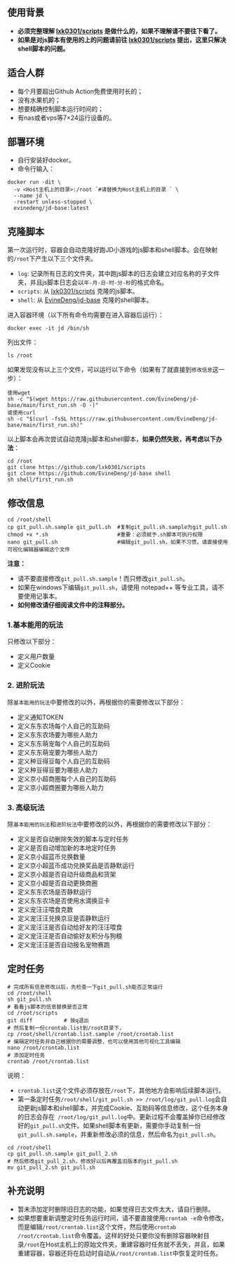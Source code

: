 ## 使用背景
- **必须完整理解 [lxk0301/scripts](https://github.com/lxk0301/scripts) 是做什么的，如果不理解请不要往下看了。**
- **如果是对js脚本有使用的上的问题请前往 [lxk0301/scripts](https://github.com/lxk0301/scripts) 提出，这里只解决shell脚本的问题。**
## 适合人群
- 每个月要超出Github Action免费使用时长的；
- 没有水果机的；
- 想要精确控制脚本运行时间的；
- 有nas或者vps等7×24运行设备的。
## 部署环境
- 自行安装好docker。
- 命令行输入：
```
docker run -dit \
  -v <Host主机上的目录>:/root `#请替换为Host主机上的目录 ` \
  --name jd \
  -restart unless-stopped \
  evinedeng/jd-base:latest
```
## 克隆脚本
第一次运行时，容器会自动克隆好跑JD小游戏的js脚本和shell脚本。会在映射的`/root`下产生以下三个文件夹。
- `log`: 记录所有日志的文件夹，其中跑js脚本的日志会建立对应名称的子文件夹，并且js脚本日志会以`年-月-日-时-分-秒`的格式命名。
- `scripts`: 从 [lxk0301/scripts](https://github.com/lxk0301/scripts) 克隆的js脚本。
- `shell`: 从 [EvineDeng/jd-base](https://github.com/EvineDeng/jd-base) 克隆的shell脚本。

进入容器环境（以下所有命令均需要在进入容器后运行）：
```
docker exec -it jd /bin/sh
```
列出文件：
```
ls /root
```
如果发现没有以上三个文件，可以运行以下命令（如果有了就直接到`修改信息`这一步）：
```
使用wget
sh -c "$(wget https://raw.githubusercontent.com/EvineDeng/jd-base/main/first_run.sh -O -)"
或使用curl
sh -c "$(curl -fsSL https://raw.githubusercontent.com/EvineDeng/jd-base/main/first_run.sh)"
```
以上脚本会再次尝试自动克隆js脚本和shell脚本，**如果仍然失败，再考虑以下办法**：
```
cd /root
git clone https://github.com/lxk0301/scripts
git clone https://github.com/EvineDeng/jd-base shell
sh shell/first_run.sh
```
## 修改信息
```
cd /root/shell
cp git_pull.sh.sample git_pull.sh  #复制git_pull.sh.sample为git_pull.sh
chmod +x *.sh                      #重要：必须赋予.sh脚本可执行权限
nano git_pull.sh                   #编辑git_pull.sh，如果不习惯，请直接使用可视化编辑器编辑这个文件
```
**注意：**
- 请不要直接修改`git_pull.sh.sample`！而只修改`git_pull.sh`。
- 如果在windows下编辑`git_pull.sh`，请使用 notepad++ 等专业工具，请不要使用记事本。
- **如何修改请仔细阅读文件中的注释部分。**
### 1.基本能用的玩法
只修改以下部分：
- 定义用户数量
- 定义Cookie
### 2. 进阶玩法
除`基本能用的玩法`中要修改的以外，再根据你的需要修改以下部分：
- 定义通知TOKEN
- 定义东东农场每个人自己的互助码
- 定义东东农场要为哪些人助力
- 定义东东萌宠每个人自己的互助码
- 定义东东萌宠要为哪些人助力
- 定义种豆得豆每个人自己的互助码
- 定义种豆得豆要为哪些人助力
- 定义京小超商圈每个人自己的互助码
- 定义京小超商圈要为哪些人助力
### 3. 高级玩法
除`基本能用的玩法`和`进阶玩法`中要修改的以外，再根据你的需要修改以下部分：
- 定义是否自动删除失效的脚本与定时任务
- 定义是否自动增加新的本地定时任务
- 定义京小超蓝币兑换数量
- 定义京小超蓝币成功兑换奖品是否静默运行
- 定义京小超是否自动升级商品和货架
- 定义京小超是否自动更换商圈
- 定义东东农场是否静默运行
- 定义东东农场是否使用水滴换豆卡
- 定义宠汪汪喂食克数
- 定义宠汪汪兑换京豆是否静默运行
- 定义宠汪汪是否自动给好友的汪汪喂食
- 定义宠汪汪是否自动偷好友积分与狗粮
- 定义宠汪汪是否自动报名宠物赛跑
## 定时任务
```
# 完成所有信息修改以后，先检查一下git_pull.sh能否正常运行
cd /root/shell
sh git_pull.sh
# 看看js脚本的信息替换是否正常
cd /root/scripts
git diff          # 按q退出
# 然后复制一份crontab.list到/root目录下，
cp /root/shell/crontab.list.sample /root/crontab.list
# 编辑定时任务并自己根据你的需要调整，也可以使用其他可视化工具编辑
nano /root/crontab.list 
# 添加定时任务
crontab /root/crontab.list
```
说明：
- `crontab.list`这个文件必须存放在`/root`下，其他地方会影响后续脚本运行。
- 第一条定时任务`/root/shell/git_pull.sh >> /root/log/git_pull.log`会自动更新js脚本和shell脚本，并完成Cookie、互助码等信息修改，这个任务本身的日志会存在` /root/log/git_pull.log`中。更新过程不会覆盖掉你已经修改好的`git_pull.sh`文件。如果shell脚本有更新，需要你手动复制一份`git_pull.sh.sample`，并重新修改必须的信息，然后命名为`git_pull.sh`。
```
cd /root/shell
cp git_pull.sh.sample git_pull_2.sh
# 然后修改git_pull_2.sh，修改好以后再覆盖旧版本的git_pull.sh
mv git_pull_2.sh git_pull.sh
```
## 补充说明
- 暂未添加定时删除旧日志的功能，如果觉得日志文件太大，请自行删除。
- 如果想要重新调整定时任务运行时间，请不要直接使用`crontab -e`命令修改，而是编辑`/root/crontab.list`这个文件，然后使用`crontab /root/crontab.list`命令覆盖。这样的好处只要你没有删除容器映射目录`/root`在Host主机上的原始文件夹，重建容器时任务就不丢失，并且，如果重建容器，容器还将在启动时自动从`/root/crontab.list`中恢复定时任务。
